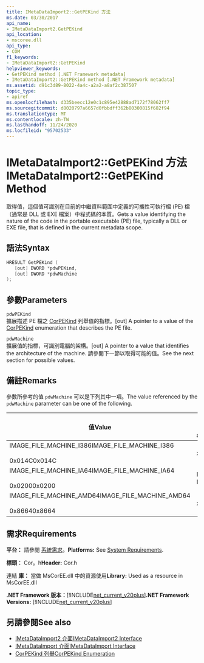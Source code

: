 ```yaml
---
title: IMetaDataImport2::GetPEKind 方法
ms.date: 03/30/2017
api_name:
- IMetaDataImport2.GetPEKind
api_location:
- mscoree.dll
api_type:
- COM
f1_keywords:
- IMetaDataImport2::GetPEKind
helpviewer_keywords:
- GetPEKind method [.NET Framework metadata]
- IMetaDataImport2::GetPEKind method [.NET Framework metadata]
ms.assetid: d91c3d89-8022-4a4c-a2a2-a8af2c387507
topic_type:
- apiref
ms.openlocfilehash: d335beecc12e0c1c895e42888ad7172f78062ff7
ms.sourcegitcommit: d8020797a6657d0fbbdff362b80300815f682f94
ms.translationtype: MT
ms.contentlocale: zh-TW
ms.lasthandoff: 11/24/2020
ms.locfileid: "95702533"
---
```

# <a name="imetadataimport2getpekind-method"></a><span data-ttu-id="242e4-102">IMetaDataImport2::GetPEKind 方法</span><span class="sxs-lookup"><span data-stu-id="242e4-102">IMetaDataImport2::GetPEKind Method</span></span>

<span data-ttu-id="242e4-103">取得值，這個值可識別在目前的中繼資料範圍中定義的可攜性可執行檔 (PE) 檔（通常是 DLL 或 EXE 檔案）中程式碼的本質。</span><span class="sxs-lookup"><span data-stu-id="242e4-103">Gets a value identifying the nature of the code in the portable executable (PE) file, typically a DLL or EXE file, that is defined in the current metadata scope.</span></span>  
  
## <a name="syntax"></a><span data-ttu-id="242e4-104">語法</span><span class="sxs-lookup"><span data-stu-id="242e4-104">Syntax</span></span>  
  
```cpp  
HRESULT GetPEKind (  
   [out] DWORD *pdwPEKind,  
   [out] DWORD *pdwMachine  
);  
```  
  
## <a name="parameters"></a><span data-ttu-id="242e4-105">參數</span><span class="sxs-lookup"><span data-stu-id="242e4-105">Parameters</span></span>  

 `pdwPEKind`  
 <span data-ttu-id="242e4-106">擴展描述 PE 檔之 [CorPEKind](corpekind-enumeration.md) 列舉值的指標。</span><span class="sxs-lookup"><span data-stu-id="242e4-106">[out] A pointer to a value of the [CorPEKind](corpekind-enumeration.md) enumeration that describes the PE file.</span></span>  
  
 `pdwMachine`  
 <span data-ttu-id="242e4-107">擴展值的指標，可識別電腦的架構。</span><span class="sxs-lookup"><span data-stu-id="242e4-107">[out] A pointer to a value that identifies the architecture of the machine.</span></span> <span data-ttu-id="242e4-108">請參閱下一節以取得可能的值。</span><span class="sxs-lookup"><span data-stu-id="242e4-108">See the next section for possible values.</span></span>  
  
## <a name="remarks"></a><span data-ttu-id="242e4-109">備註</span><span class="sxs-lookup"><span data-stu-id="242e4-109">Remarks</span></span>  

 <span data-ttu-id="242e4-110">參數所參考的值 `pdwMachine` 可以是下列其中一項。</span><span class="sxs-lookup"><span data-stu-id="242e4-110">The value referenced by the `pdwMachine` parameter can be one of the following.</span></span>  
  
|<span data-ttu-id="242e4-111">值</span><span class="sxs-lookup"><span data-stu-id="242e4-111">Value</span></span>|<span data-ttu-id="242e4-112">電腦架構</span><span class="sxs-lookup"><span data-stu-id="242e4-112">Machine architecture</span></span>|  
|-----------|--------------------------|  
|<span data-ttu-id="242e4-113">IMAGE_FILE_MACHINE_I386</span><span class="sxs-lookup"><span data-stu-id="242e4-113">IMAGE_FILE_MACHINE_I386</span></span><br /><br /> <span data-ttu-id="242e4-114">0x014C</span><span class="sxs-lookup"><span data-stu-id="242e4-114">0x014C</span></span>|<span data-ttu-id="242e4-115">x86</span><span class="sxs-lookup"><span data-stu-id="242e4-115">x86</span></span>|  
|<span data-ttu-id="242e4-116">IMAGE_FILE_MACHINE_IA64</span><span class="sxs-lookup"><span data-stu-id="242e4-116">IMAGE_FILE_MACHINE_IA64</span></span><br /><br /> <span data-ttu-id="242e4-117">0x0200</span><span class="sxs-lookup"><span data-stu-id="242e4-117">0x0200</span></span>|<span data-ttu-id="242e4-118">Intel IPF</span><span class="sxs-lookup"><span data-stu-id="242e4-118">Intel IPF</span></span>|  
|<span data-ttu-id="242e4-119">IMAGE_FILE_MACHINE_AMD64</span><span class="sxs-lookup"><span data-stu-id="242e4-119">IMAGE_FILE_MACHINE_AMD64</span></span><br /><br /> <span data-ttu-id="242e4-120">0x8664</span><span class="sxs-lookup"><span data-stu-id="242e4-120">0x8664</span></span>|<span data-ttu-id="242e4-121">x64</span><span class="sxs-lookup"><span data-stu-id="242e4-121">x64</span></span>|  
  
## <a name="requirements"></a><span data-ttu-id="242e4-122">需求</span><span class="sxs-lookup"><span data-stu-id="242e4-122">Requirements</span></span>  

 <span data-ttu-id="242e4-123">**平台：** 請參閱 [系統需求](../../get-started/system-requirements.md)。</span><span class="sxs-lookup"><span data-stu-id="242e4-123">**Platforms:** See [System Requirements](../../get-started/system-requirements.md).</span></span>  
  
 <span data-ttu-id="242e4-124">**標頭：** Cor。h</span><span class="sxs-lookup"><span data-stu-id="242e4-124">**Header:** Cor.h</span></span>  
  
 <span data-ttu-id="242e4-125">連結 **庫：** 當做 MsCorEE.dll 中的資源使用</span><span class="sxs-lookup"><span data-stu-id="242e4-125">**Library:** Used as a resource in MsCorEE.dll</span></span>  
  
 <span data-ttu-id="242e4-126">**.NET Framework 版本：**[!INCLUDE[net_current_v20plus](../../../../includes/net-current-v20plus-md.md)]</span><span class="sxs-lookup"><span data-stu-id="242e4-126">**.NET Framework Versions:** [!INCLUDE[net_current_v20plus](../../../../includes/net-current-v20plus-md.md)]</span></span>  
  
## <a name="see-also"></a><span data-ttu-id="242e4-127">另請參閱</span><span class="sxs-lookup"><span data-stu-id="242e4-127">See also</span></span>

- [<span data-ttu-id="242e4-128">IMetaDataImport2 介面</span><span class="sxs-lookup"><span data-stu-id="242e4-128">IMetaDataImport2 Interface</span></span>](imetadataimport2-interface.md)
- [<span data-ttu-id="242e4-129">IMetaDataImport 介面</span><span class="sxs-lookup"><span data-stu-id="242e4-129">IMetaDataImport Interface</span></span>](imetadataimport-interface.md)
- [<span data-ttu-id="242e4-130">CorPEKind 列舉</span><span class="sxs-lookup"><span data-stu-id="242e4-130">CorPEKind Enumeration</span></span>](corpekind-enumeration.md)
